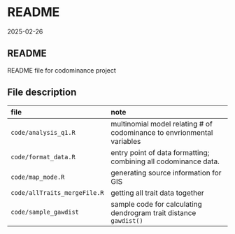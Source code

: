 README
================
2025-02-26

## README

README file for codominance project

## File description

| file                         | note                                                                    |
|:-----------------------------|:------------------------------------------------------------------------|
| `code/analysis_q1.R`         | multinomial model relating \# of codominance to envrionmental variables |
| `code/format_data.R`         | entry point of data formatting; combining all codominance data.         |
| `code/map_mode.R`            | generating source information for GIS                                   |
| `code/allTraits_mergeFile.R` | getting all trait data together                                         |
| `code/sample_gawdist`        | sample code for calculating dendrogram trait distance `gawdist()`       |
